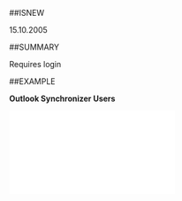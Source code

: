 
##ISNEW

15.10.2005


##SUMMARY

Requires login


##EXAMPLE

**Outlook Synchronizer Users**



![](..\..\Examples\vbs\SOSettings.OutlookSynchronizerLicense.vbs.txt)

